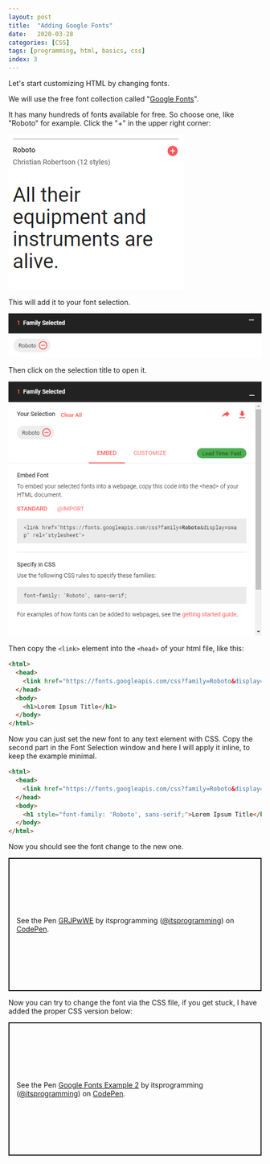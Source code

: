 ```yaml
---
layout: post
title:  "Adding Google Fonts"
date:   2020-03-28
categories: [CSS]
tags: [programming, html, basics, css]
index: 3
---
```


Let's start customizing HTML by changing fonts.

We will use the free font collection called "<a href='https://fonts.google.com/' target="_blank">Google Fonts</a>".

It has many hundreds of fonts available for free. So choose one, like "Roboto" for example. Click the "+" in the upper right corner:

<img src="/assets/img/GoogleFonts_Roboto.png"/>

This will add it to your font selection.

<img src="/assets/img/GoogleFonts_FontSelection.png"/>

Then click on the selection title to open it.

<img src="/assets/img/GoogleFonts_RobotoSelection.png"/>

Then copy the <code class="language-html">&lt;link></code> element into the <code class="language-html">&lt;head></code> of your html file, like this:

```html
<html>
  <head>
    <link href="https://fonts.googleapis.com/css?family=Roboto&display=swap" rel="stylesheet">
  </head>
  <body>
    <h1>Lorem Ipsum Title</h1>
  </body>
</html>
```

Now you can just set the new font to any text element with CSS. Copy the second part in the Font Selection window and here I will apply it inline, to keep the example minimal. 

```html
<html>
  <head>
    <link href="https://fonts.googleapis.com/css?family=Roboto&display=swap" rel="stylesheet">
  </head>
  <body>
    <h1 style="font-family: 'Roboto', sans-serif;">Lorem Ipsum Title</h1>
  </body>
</html>
```

Now you should see the font change to the new one.

<p class="codepen" data-height="265" data-theme-id="dark" data-default-tab="html,result" data-user="itsprogramming" data-slug-hash="GRJPwWE" style="height: 265px; box-sizing: border-box; display: flex; align-items: center; justify-content: center; border: 2px solid; margin: 1em 0; padding: 1em;" data-pen-title="GRJPwWE">
  <span>See the Pen <a href="https://codepen.io/itsprogramming/pen/GRJPwWE">
  GRJPwWE</a> by itsprogramming (<a href="https://codepen.io/itsprogramming">@itsprogramming</a>)
  on <a href="https://codepen.io">CodePen</a>.</span>
</p>
<script async src="https://static.codepen.io/assets/embed/ei.js"></script>

Now you can try to change the font via the CSS file, if you get stuck, I have added the proper CSS version below:

<p class="codepen" data-height="265" data-theme-id="dark" data-default-tab="html,result" data-user="itsprogramming" data-slug-hash="vYOvvoP" data-preview="true" style="height: 265px; box-sizing: border-box; display: flex; align-items: center; justify-content: center; border: 2px solid; margin: 1em 0; padding: 1em;" data-pen-title="Google Fonts Example 2">
  <span>See the Pen <a href="https://codepen.io/itsprogramming/pen/vYOvvoP">
  Google Fonts Example 2</a> by itsprogramming (<a href="https://codepen.io/itsprogramming">@itsprogramming</a>)
  on <a href="https://codepen.io">CodePen</a>.</span>
</p>
<script async src="https://static.codepen.io/assets/embed/ei.js"></script>
